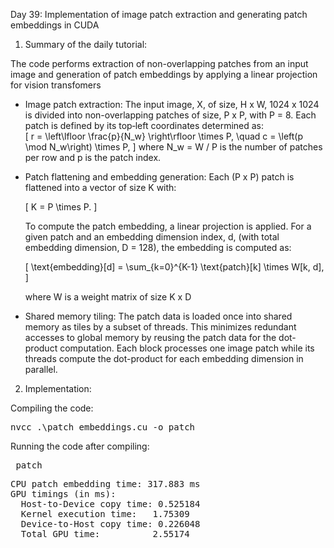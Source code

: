 Day 39: Implementation of image patch extraction and generating patch embeddings in CUDA

1) Summary of the daily tutorial:

The code performs extraction of non-overlapping patches from an input image and generation of patch embeddings by applying a linear projection for vision transfomers

- Image patch extraction: The input image, X, of size, H x W, 1024 x 1024 is divided into non-overlapping patches of size, P x P, with P = 8. Each patch is defined by its top‑left coordinates determined as:  
  \[
  r = \left\lfloor \frac{p}{N_w} \right\rfloor \times P, \quad c = \left(p \mod N_w\right) \times P,
  \]
  where N_w = W / P is the number of patches per row and p is the patch index.

- Patch flattening and embedding generation: Each (P x P) patch is flattened into a vector of size K with:
  
  \[
  K = P \times P.
  \]

  To compute the patch embedding, a linear projection is applied. For a given patch and an embedding dimension index, d, (with total embedding dimension, D = 128), the embedding is computed as:

  \[
  \text{embedding}[d] = \sum_{k=0}^{K-1} \text{patch}[k] \times W[k, d],
  \]

  where W is a weight matrix of size K x D

- Shared memory tiling: The patch data is loaded once into shared memory as tiles by a subset of threads. This minimizes redundant accesses to global memory by reusing the patch data for the dot-product computation. Each block processes one image patch while its threads compute the dot-product for each embedding dimension in parallel.  
   
2) Implementation:

Compiling the code:  

<pre>nvcc .\patch_embeddings.cu -o patch</pre>

Running the code after compiling: 

<pre> patch </pre>

<pre>CPU patch embedding time: 317.883 ms
GPU timings (in ms):
  Host-to-Device copy time: 0.525184
  Kernel execution time:   1.75309
  Device-to-Host copy time: 0.226048
  Total GPU time:          2.55174</pre>